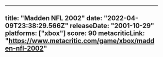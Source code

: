 
---
title: "Madden NFL 2002"
date: "2022-04-09T23:38:29.566Z"
releaseDate: "2001-10-29"
platforms: ["xbox"]
score: 90
metacriticLink: "https://www.metacritic.com/game/xbox/madden-nfl-2002"
---
